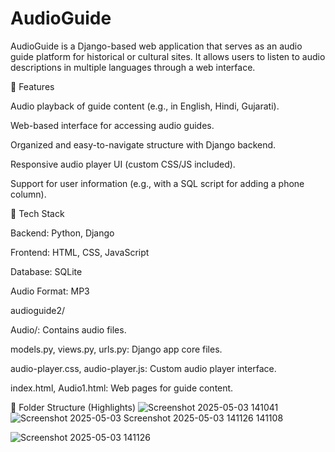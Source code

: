 # AudioGuide

AudioGuide is a Django-based web application that serves as an audio guide platform for historical or cultural sites. It allows users to listen to audio descriptions in multiple languages through a web interface.

🌟 Features

Audio playback of guide content (e.g., in English, Hindi, Gujarati). 

Web-based interface for accessing audio guides.

Organized and easy-to-navigate structure with Django backend.

Responsive audio player UI (custom CSS/JS included).

Support for user information (e.g., with a SQL script for adding a phone column).

📁 Tech Stack

Backend: Python, Django

Frontend: HTML, CSS, JavaScript

Database: SQLite

Audio Format: MP3

audioguide2/

Audio/: Contains audio files.

models.py, views.py, urls.py: Django app core files.

audio-player.css, audio-player.js: Custom audio player interface.

index.html, Audio1.html: Web pages for guide content.

📂 Folder Structure (Highlights)
![Screenshot 2025-05-03 141041](https://github.com/user-attachments/assets/2c08d4a9-406f-4583-863d-378fbff1c6c6)![Screenshot 2025-05-03 ![Screenshot 2025-05-03 141126](https://github.com/user-attachments/assets/34edcbf7-c5db-4b8a-81bf-166fd0e40f0e)
141108](https://github.com/user-attachments/assets/77d830e5-1652-4b9e-b462-3fefe612ffda)

![Screenshot 2025-05-03 141126](https://github.com/user-attachments/assets/050ce2f2-7081-486b-a4e9-5b8cf0f063f4)

